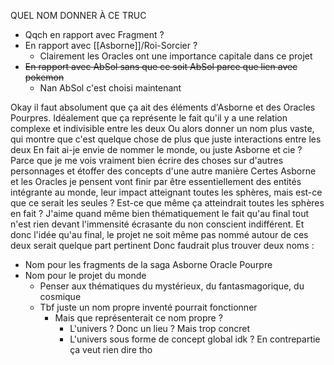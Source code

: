 QUEL NOM DONNER À CE TRUC
- Qqch en rapport avec Fragment ?
- En rapport avec [[Asborne]]/Roi-Sorcier ?
	- Clairement les Oracles ont une importance capitale dans ce projet
- ~~En rapport avec AbSol sans que ce soit AbSol parce que lien avec pokemon~~
	- Nan AbSol c'est choisi maintenant

Okay il faut absolument que ça ait des éléments d'Asborne et des Oracles Pourpres. Idéalement que ça représente le fait qu'il y a une relation complexe et indivisible entre les deux
Ou alors donner un nom plus vaste, qui montre que c'est quelque chose de plus que juste interactions entre les deux
En fait ai-je envie de nommer le monde, ou juste Asborne et cie ?
Parce que je me vois vraiment bien écrire des choses sur d'autres personnages et étoffer des concepts d'une autre manière
Certes Asborne et les Oracles je pensent vont finir par être essentiellement des entités intégrante au monde, leur impact atteignant toutes les sphères, mais est-ce que ce serait les seules ? Est-ce que même ça atteindrait toutes les sphères en fait ? J'aime quand même bien thématiquement le fait qu'au final tout n'est rien devant l'immensité écrasante du non conscient indifférent. Et donc l'idée qu'au final, le projet ne soit même pas nommé autour de ces deux serait quelque part pertinent
Donc faudrait plus trouver deux noms :
- Nom pour les fragments de la saga Asborne Oracle Pourpre
- Nom pour le projet du monde
	- Penser aux thématiques du mystérieux, du fantasmagorique, du cosmique
	- Tbf juste un nom propre inventé pourrait fonctionner
		- Mais que représenterait ce nom propre ?
			- L'univers ? Donc un lieu ? Mais trop concret
			- L'univers sous forme de concept global idk ? En contrepartie ça veut rien dire tho